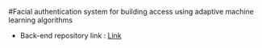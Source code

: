 
#Facial authentication system for building access using adaptive machine learning algorithms

- Back-end repository link : [Link](https://github.com/protonnote/backend-graduate-project.git)